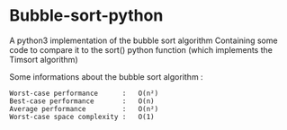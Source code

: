# Bubble-sort-python

A python3 implementation of the bubble sort algorithm
Containing some code to compare it to the sort() python function (which implements the Timsort algorithm)

Some informations about the bubble sort algorithm :

```
Worst-case performance	    :   O(n²)
Best-case performance       :   O(n)
Average performance         :   O(n²)
Worst-case space complexity :   O(1)
```